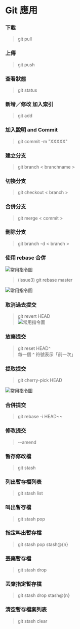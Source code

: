 # Git 應用
### 下載
> git pull
### 上傳
> git push
### 查看狀態
> git status
### 新增／修改 加入索引
> git add
### 加入說明 and Commit
> git commit -m "XXXXX"
### 建立分支
> git branch < branchname >
### 切換分支
> git checkout < branch >
### 合併分支
> git merge < commit >
### 刪除分支
> git branch -d < branch >
### 使用 rebase 合併
![常用指令圖](https://backlog.com/git-tutorial/tw/img/post/stepup/capture_stepup2_8_1_1.png)
> (issue3) git rebase master

![常用指令圖](https://backlog.com/git-tutorial/tw/img/post/stepup/capture_stepup2_8_1.png)

### 取消過去提交  
> git revert HEAD  
![常用指令圖](https://backlog.com/git-tutorial/tw/img/post/stepup/capture_stepup7_2_2.png)
### 放棄提交  
> git reset HEAD^  
> 每一個 ^ 符號表示「前一次」
### 提取提交  
> git cherry-pick HEAD

![常用指令圖](https://backlog.com/git-tutorial/tw/img/post/stepup/capture_stepup6_4_1.png)
### 合併提交  
> git rebase -i HEAD~~
### 修改提交
> --amend
### 暫存修改檔  
> git stash
### 列出暫存檔列表
> git stash list
### 叫出暫存檔
> git stash pop
### 指定叫出暫存檔
> git stash pop stash@{n}
### 丟棄暫存檔
> git stash drop
### 丟棄指定暫存檔
> git stash drop stash@{n}
### 清空暫存檔案列表
> git stash clear
